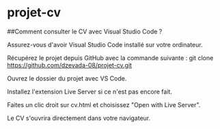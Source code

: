 # projet-cv

##Comment consulter le CV avec Visual Studio Code ? 

Assurez-vous d'avoir Visual Studio Code installé sur votre ordinateur.

Récupérez le projet depuis GitHub avec la commande suivante : git clone https://github.com/dzevada-08/projet-cv.git

Ouvrez le dossier du projet avec VS Code.

Installez l'extension Live Server si ce n'est pas encore fait.

Faites un clic droit sur cv.html et choisissez "Open with Live Server".

Le CV s'ouvrira directement dans votre navigateur.


